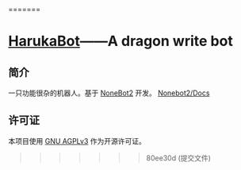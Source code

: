 
=======
# [HarukaBot](https://github.com/huanxin996/nonebot_huanxin_bot)——A dragon write bot


## 简介
一只功能很杂的机器人。基于 [NoneBot2](https://github.com/nonebot/nonebot2) 开发。
 [Nonebot2/Docs](https://nonebot.dev/)

 
## 许可证
本项目使用 [GNU AGPLv3](https://choosealicense.com/licenses/agpl-3.0/) 作为开源许可证。


>>>>>>> 80ee30d (提交文件)
